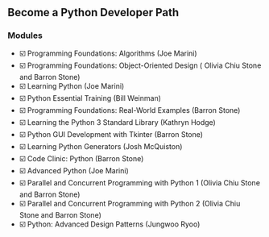 #  

## Become a Python Developer Path

### Modules

- :ballot_box_with_check: Programming Foundations: Algorithms (Joe Marini)
- :ballot_box_with_check: Programming Foundations: Object-Oriented Design ( Olivia Chiu Stone and Barron Stone)
- :ballot_box_with_check: Learning Python (Joe Marini)
- :ballot_box_with_check: Python Essential Training (Bill Weinman)
- :ballot_box_with_check: Programming Foundations: Real-World Examples (Barron Stone)
- :ballot_box_with_check: Learning the Python 3 Standard Library (Kathryn Hodge)
- :ballot_box_with_check: Python GUI Development with Tkinter (Barron Stone)
- :ballot_box_with_check: Learning Python Generators (Josh McQuiston)
- :ballot_box_with_check: Code Clinic: Python (Barron Stone)
- :ballot_box_with_check: Advanced Python (Joe Marini)
- :ballot_box_with_check: Parallel and Concurrent Programming with Python 1 (Olivia Chiu Stone and Barron Stone)
- :ballot_box_with_check: Parallel and Concurrent Programming with Python 2 (Olivia Chiu Stone and Barron Stone)
- :ballot_box_with_check: Python: Advanced Design Patterns (Jungwoo Ryoo)
